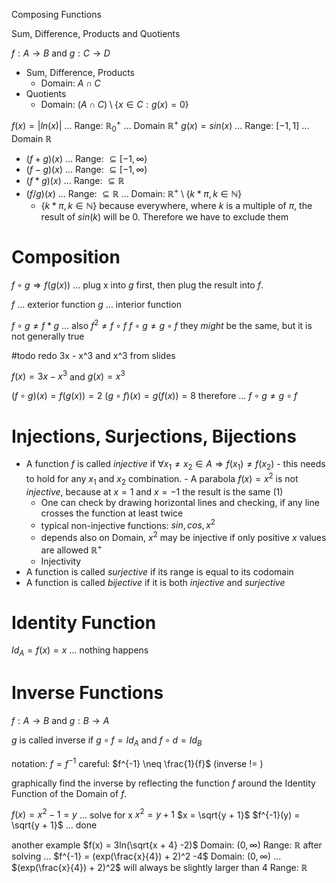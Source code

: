 Composing Functions

Sum, Difference, Products and Quotients

$f: A \rightarrow B$ and $g: C \rightarrow D$
- Sum, Difference, Products
	- Domain: $A \cap C$
- Quotients
	- Domain: $(A \cap C) \setminus \{ x \in C : g(x) = 0\}$

$f(x) = |ln(x)|$ ... Range: $\mathbb{R}^+_0$ ... Domain $\mathbb{R}^+$
$g(x) = sin(x)$ ... Range: $[-1, 1]$ ... Domain $\mathbb{R}$

- $(f + g)(x)$ ... Range: $\subseteq [-1, \infty )$
- $(f - g)(x)$ ... Range: $\subseteq [-1, \infty )$
- $(f * g)(x)$ ... Range: $\subseteq \mathbb{R}$
- $(f / g)(x)$ ... Range: $\subseteq \mathbb{R}$ ... Domain: $\mathbb{R}^+ \setminus \{ k*\pi, k \in \mathbb{N}\}$
	- $\{ k*\pi, k \in \mathbb{N}\}$ because everywhere, where $k$ is a multiple of $\pi$, the result of $sin(k)$ will be $0$. Therefore we have to exclude them

# Composition
$f \circ g \Rightarrow f(g(x))$ ... plug x into $g$ first, then plug the result into $f$.

$f$ ... exterior function 
$g$ ... interior function

$f \circ g \neq f * g$ ... also $f^2 \neq f \circ f$
$f \circ g \neq g \circ f$
they *might* be the same, but it is not generally true

#todo redo 3x - x^3 and x^3 from slides

$f(x) = 3x - x^3$ and $g(x) = x^3$

$(f \circ g) (x) = f(g(x)) = 2$
$(g \circ f) (x) = g(f(x)) = 8$
therefore ... $f \circ g \neq g \circ f$

# Injections, Surjections, Bijections
- A function $f$ is called *injective* if $\forall x_1 \neq x_2 \in A \Rightarrow f(x_1) \neq f(x_2)$
		- this needs to hold for any $x_1$ and $x_2$ combination.
		- A parabola $f(x) = x^2$ is not *injective*, because at $x=1$ and $x=-1$ the result is the same ($1$)
	- One can check by drawing horizontal lines and checking, if any line crosses the function at least twice
	- typical non-injective functions: $sin, cos, x^2$
	- depends also on Domain, $x^2$ may be injective if only positive $x$ values are allowed $\mathbb{R}^+$
	- Injectivity
- A function is called *surjective* if its range is equal to its codomain
- A function is called *bijective* if it is both *injective* and *surjective*

# Identity Function
$Id_A = f(x) = x$ ... nothing happens

# Inverse Functions
$f: A \rightarrow B$ and $g : B \rightarrow A$ 

$g$ is called inverse if 
$g \circ f = Id_A$ and $f \circ d = Id_B$

notation: $f = f^{-1}$ 
careful: $f^{-1} \neq \frac{1}{f}$ (inverse != )

graphically find the inverse by reflecting the function $f$ around the Identity Function of the Domain of $f$.

$f(x) = x^2 -1 = y$ ... solve for x
$x^2 = y + 1$
$x = \sqrt{y + 1}$
$f^{-1}(y) = \sqrt{y + 1}$ ... done

another example
$f(x) = 3ln(\sqrt{x + 4} -2)$
Domain: $(0, \infty)$
Range: $\mathbb{R}$
after solving ... $f^{-1} = (exp(\frac{x}{4}) + 2)^2 -4$
Domain: $(0, \infty)$ ... $(exp(\frac{x}{4}) + 2)^2$ will always be slightly larger than $4$
Range: $\mathbb{R}$








